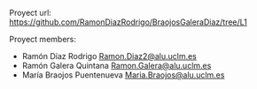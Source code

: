 Proyect url: <https://github.com/RamonDiazRodrigo/BraojosGaleraDiaz/tree/L1>

Proyect members:
* Ramón Díaz Rodrigo <Ramon.Diaz2@alu.uclm.es>
* Ramón Galera Quintana <Ramon.Galera@alu.uclm.es>
* María Braojos Puentenueva <Maria.Braojos@alu.uclm.es>
